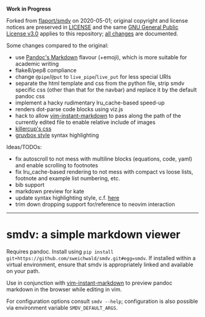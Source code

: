 **Work in Progress**

Forked from [flaport/smdv][forkedfrom] on 2020-05-01;
original copyright and license notices are preserved in [LICENSE](LICENSE) and the same [GNU General Public License v3.0][gpl3] applies to this repository;
[all changes][changes] are documented.

Some changes compared to the original:

* use [Pandoc's Markdown][pandocmarkdown] flavour (+emoji), which is more suitable for academic writing
* flake8/pep8 compliance
* change `@pipe`/`@put` to `live_pipe`/`live_put` for less special URIs
* separate the html template and css from the python file, strip smdv specific css (other than that for the navbar) and replace it by the default pandoc css
* implement a hacky rudimentary lru_cache-based speed-up
* renders dot-parse code blocks using viz.js
* hack to allow [vim-instant-markdown][vim] to pass along the path of the currently edited file to enable relative include of images
* [killercup's css](https://gist.github.com/killercup/5917178)
* [gruvbox style](https://www.jonashietala.se/blog/2015/08/04/gruvbox_syntax_highlighting_for_pandoc/) syntax highlighting

Ideas/TODOs:

* fix autoscroll to not mess with multiline blocks (equations, code, yaml) and enable scrolling to footnotes
* fix lru_cache-based rendering to not mess with compact vs loose lists, footnote and example list numbering, etc.
* bib support
* markdown preview for kate
* update syntax highlighting style, c.f. [here](https://www.jonashietala.se/blog/2019/01/25/site_restyle_and_update/#changes-to-code-display)
* trim down dropping support for/reference to neovim interaction



---



# smdv: a **s**imple **m**ark**d**own **v**iewer

Requires pandoc.
Install using `pip install git+https://github.com/sweichwald/smdv.git#egg=smdv`.
If installed within a virtual environment, ensure that smdv is appropriately linked and available on your path.

Use in conjunction with [vim-instant-markdown][vim] to preview pandoc markdown in the browser while editing in vim.

For configuration options consult `smdv --help`; configuration is also possible via environment variable `SMDV_DEFAULT_ARGS`.



[changes]: https://github.com/flaport/smdv/compare/9ea3657...sweichwald:master
[forkedfrom]: https://github.com/flaport/smdv/tree/9ea36575eef5993624ffefa682083c792e645a3f
[gpl3]: https://www.gnu.org/licenses/gpl-3.0.html
[pandocmarkdown]: https://pandoc.org/MANUAL.html#pandocs-markdown
[vim]: https://github.com/sweichwald/vim-instant-markdown
